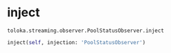 # inject
`toloka.streaming.observer.PoolStatusObserver.inject`

```python
inject(self, injection: 'PoolStatusObserver')
```

